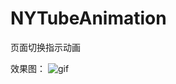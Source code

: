 # NYTubeAnimation
页面切换指示动画

效果图：
![gif](https://github.com/lfny2580832/NYTubeAnimation/blob/master/demoGif.gif)
